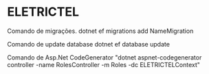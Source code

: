 # ELETRICTEL

Comando de migrações.
dotnet ef migrations add NameMigration

Comando de update database
dotnet ef database update

Comando de Asp.Net CodeGenerator
"dotnet aspnet-codegenerator controller -name RolesController -m Roles -dc ELETRICTELContext"
